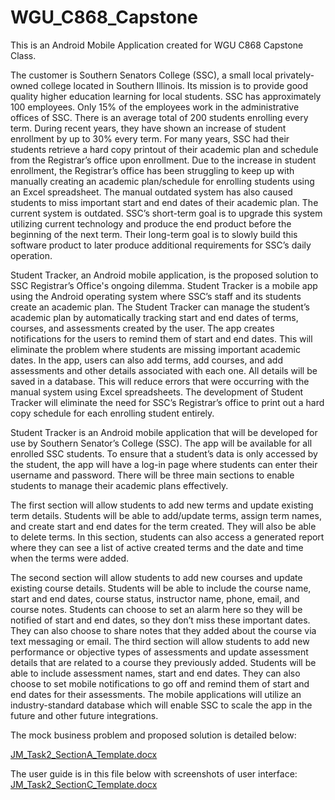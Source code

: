 # WGU_C868_Capstone
This is an Android Mobile Application created for WGU C868 Capstone Class.

  The customer is Southern Senators College (SSC), a small local privately-owned college located in Southern Illinois. Its mission is to provide good quality higher education learning for local students. SSC has approximately 100 employees. Only 15% of the employees work in the administrative offices of SSC. There is an average total of 200 students enrolling every term. During recent years, they have shown an increase of student enrollment by up to 30% every term. For many years, SSC had their students retrieve a hard copy printout of their academic plan and schedule from the Registrar’s office upon enrollment. Due to the increase in student enrollment, the Registrar’s office has been struggling to keep up with manually creating an academic plan/schedule for enrolling students using an Excel spreadsheet. The manual outdated system has also caused students to miss important start and end dates of their academic plan. The current system is outdated.  SSC’s short-term goal is to upgrade this system utilizing current technology and produce the end product before the beginning of the next term. Their long-term goal is to slowly build this software product to later produce additional requirements for SSC’s daily operation.
  
  Student Tracker, an Android mobile application, is the proposed solution to SSC Registrar’s Office's ongoing dilemma. Student Tracker is a mobile app using the Android operating system where SSC’s staff and its students create an academic plan. The Student Tracker can manage the student’s academic plan by automatically tracking start and end dates of terms, courses, and assessments created by the user. The app creates notifications for the users to remind them of start and end dates. This will eliminate the problem where students are missing important academic dates. In the app, users can also add terms, add courses, and add assessments and other details associated with each one. All details will be saved in a database. This will reduce errors that were occurring with the manual system using Excel spreadsheets. The development of Student Tracker will eliminate the need for SSC’s Registrar’s office to print out a hard copy schedule for each enrolling student entirely.
  
  Student Tracker is an Android mobile application that will be developed for use by Southern Senator’s College (SSC). The app will be available for all enrolled SSC students. To ensure that a student’s data is only accessed by the student, the app will have a log-in page where students can enter their username and password. There will be three main sections to enable students to manage their academic plans effectively.
  
  The first section will allow students to add new terms and update existing term details. Students will be able to add/update terms, assign term names, and create start and end dates for the term created. They will also be able to delete terms. In this section, students can also access a generated report where they can see a list of active created terms and the date and time when the terms were added.
  
  The second section will allow students to add new courses and update existing course details. Students will be able to include the course name, start and end dates, course status, instructor name, phone, email, and course notes. Students can choose to set an alarm here so they will be notified of start and end dates, so they don’t miss these important dates. They can also choose to share notes that they added about the course via text messaging or email.
The third section will allow students to add new performance or objective types of assessments and update assessment details that are related to a course they previously added. Students will be able to include assessment names, start and end dates. They can also choose to set mobile notifications to go off and remind them of start and end dates for their assessments.
The mobile applications will utilize an industry-standard database which will enable SSC to scale the app in the future and other future integrations.


The mock business problem and proposed solution is detailed below:

[JM_Task2_SectionA_Template.docx](https://github.com/hashtagd3v/WGU_C868_Capstone/files/7716578/JM_Task2_SectionA_Template.docx)

The user guide is in this file below with screenshots of user interface:
[JM_Task2_SectionC_Template.docx](https://github.com/hashtagd3v/WGU_C868_Capstone/files/7716579/JM_Task2_SectionC_Template.docx)
